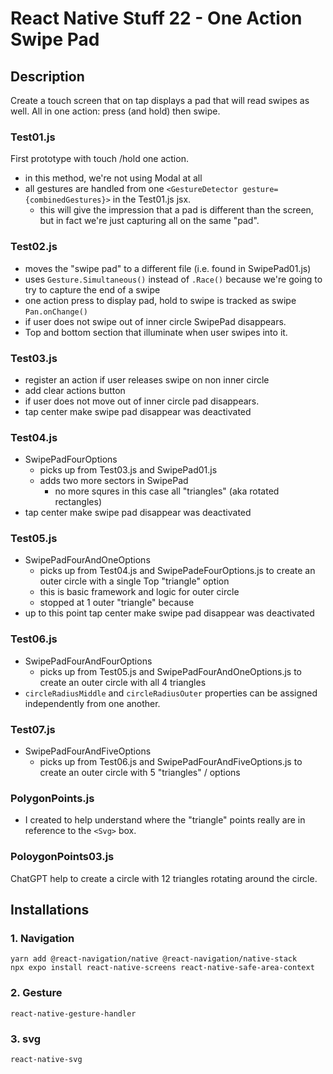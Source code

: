 # React Native Stuff 22 - One Action Swipe Pad

## Description

Create a touch screen that on tap displays a pad that will read swipes as well. All in one action: press (and hold) then swipe.

### Test01.js

First prototype with touch /hold one action.

- in this method, we're not using Modal at all
- all gestures are handled from one `<GestureDetector gesture={combinedGestures}>` in the Test01.js jsx.
  - this will give the impression that a pad is different than the screen, but in fact we're just capturing all on the same "pad".

### Test02.js

- moves the "swipe pad" to a different file (i.e. found in SwipePad01.js)
- uses `Gesture.Simultaneous()` instead of `.Race()` because we're going to try to capture the end of a swipe
- one action press to display pad, hold to swipe is tracked as swipe `Pan.onChange()`
- if user does not swipe out of inner circle SwipePad disappears.
- Top and bottom section that illuminate when user swipes into it.

### Test03.js

- register an action if user releases swipe on non inner circle
- add clear actions button
- if user does not move out of inner circle pad disappears.
- tap center make swipe pad disappear was deactivated

### Test04.js

- SwipePadFourOptions
  - picks up from Test03.js and SwipePad01.js
  - adds two more sectors in SwipePad
    - no more squres in this case all "triangles" (aka rotated rectangles)
- tap center make swipe pad disappear was deactivated

### Test05.js

- SwipePadFourAndOneOptions
  - picks up from Test04.js and SwipePadeFourOptions.js to create an outer circle with a single Top "triangle" option
  - this is basic framework and logic for outer circle
  - stopped at 1 outer "triangle" because
- up to this point tap center make swipe pad disappear was deactivated

### Test06.js

- SwipePadFourAndFourOptions
  - picks up from Test05.js and SwipePadFourAndOneOptions.js to create an outer circle with all 4 triangles
- `circleRadiusMiddle` and `circleRadiusOuter` properties can be assigned independently from one another.

### Test07.js

- SwipePadFourAndFiveOptions
  - picks up from Test06.js and SwipePadFourAndFiveOptions.js to create an outer circle with 5 "triangles" / options

### PolygonPoints.js

- I created to help understand where the "triangle" points really are in reference to the `<Svg>` box.

### PoloygonPoints03.js

ChatGPT help to create a circle with 12 triangles rotating around the circle.

## Installations

### 1. Navigation

```
yarn add @react-navigation/native @react-navigation/native-stack
npx expo install react-native-screens react-native-safe-area-context
```

### 2. Gesture

`react-native-gesture-handler`

### 3. svg

`react-native-svg`
